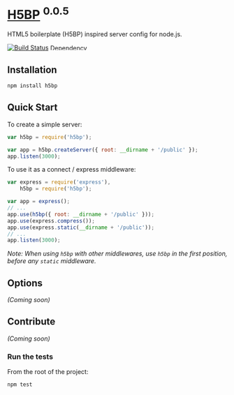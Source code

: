# [H5BP](http://h5bp.github.com) <sup>0.0.5</sup>

HTML5 boilerplate (H5BP) inspired server config for node.js.

[![Build Status](https://secure.travis-ci.org/h5bp/node-server-config.png)](http://travis-ci.org/h5bp/node-server-config)
<a href="https://gemnasium.com/ngryman/node-server-config">
  <img src="https://gemnasium.com/ngryman/node-server-config.png" width="110" height="13" alt="Dependency Status">
</a>

## Installation

```bash
npm install h5bp
```

## Quick Start

To create a simple server:

```javascript
var h5bp = require('h5bp');

var app = h5bp.createServer({ root: __dirname + '/public' });
app.listen(3000);
```

To use it as a connect / express middleware:

```javascript
var express = require('express'),
    h5bp = require('h5bp');

var app = express();
// ...
app.use(h5bp({ root: __dirname + '/public' }));
app.use(express.compress());
app.use(express.static(__dirname + '/public'));
// ...
app.listen(3000);
```

*Note: When using `h5bp` with other middlewares, use `h5bp` in the first position, before any `static` middleware.*

## Options

*(Coming soon)*

## Contribute

*(Coming soon)*

### Run the tests

From the root of the project:
```bash
npm test
```

